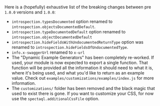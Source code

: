 Here is a (hopefully) exhaustive list of the breaking changes between pre `1.0.0` versions and `1.0.0`:

- `introspection.typesDocumented` option renamed to `introspection.objectsDocumentedDefault`.
- `introspection.typeDocumentedDefault` option renamed to `introspection.objectDocumentedDefault`
- `introspection.hideFieldsWithUndocumentedReturnType` option was renamed to `introspection.hideFieldsOfUndocumentedType`.
- `info.x-swaggerUrl` renamed to `x-url`
- The "Dynamic Example Generators" has been completely re-worked. If used, your module is now expected to export a single function. That function will be provided all the information it should need to what it is, where it's being used, and what you'd like to return as an example value. Check out `examples/customizations/examples/index.js` for more information.
- The `customizations/` folder has been removed and the black magic that used to exist there is gone. If you want to customize your CSS, for now use the `spectaql.additionalCssFile` option.
